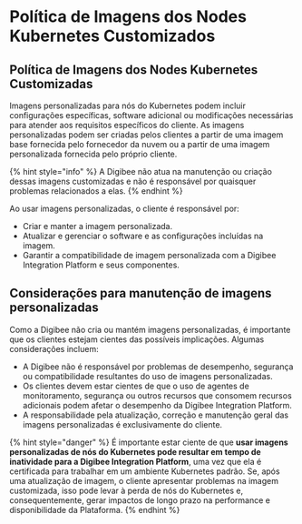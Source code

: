 # Política de Imagens dos Nodes Kubernetes Customizados

## **Política de Imagens dos Nodes Kubernetes Customizadas**

Imagens personalizadas para nós do Kubernetes podem incluir configurações específicas, software adicional ou modificações necessárias para atender aos requisitos específicos do cliente. As imagens personalizadas podem ser criadas pelos clientes a partir de uma imagem base fornecida pelo fornecedor da nuvem ou a partir de uma imagem personalizada fornecida pelo próprio cliente.

{% hint style="info" %}
A Digibee não atua na manutenção ou criação dessas imagens customizadas e não é responsável por quaisquer problemas relacionados a elas.
{% endhint %}

Ao usar imagens personalizadas, o cliente é responsável por:

* Criar e manter a imagem personalizada.
* Atualizar e gerenciar o software e as configurações incluídas na imagem.
* Garantir a compatibilidade de imagem personalizada com a Digibee Integration Platform e seus componentes.

## **Considerações para manutenção de imagens personalizadas**

Como a Digibee não cria ou mantém imagens personalizadas, é importante que os clientes estejam cientes das possíveis implicações. Algumas considerações incluem:

* A Digibee não é responsável por problemas de desempenho, segurança ou compatibilidade resultantes do uso de imagens personalizadas.
* Os clientes devem estar cientes de que o uso de agentes de monitoramento, segurança ou outros recursos que consomem recursos adicionais podem afetar o desempenho da Digibee Integration Platform.
* A responsabilidade pela atualização, correção e manutenção geral das imagens personalizadas é exclusivamente do cliente.

{% hint style="danger" %}
É importante estar ciente de que **usar imagens personalizadas de nós do Kubernetes pode resultar em tempo de inatividade para a Digibee Integration Platform**, uma vez que ela é certificada para trabalhar em um ambiente Kubernetes padrão. Se, após uma atualização de imagem, o cliente apresentar problemas na imagem customizada, isso pode levar à perda de nós do Kubernetes e, consequentemente, gerar impactos de longo prazo na performance e disponibilidade da Plataforma.
{% endhint %}
